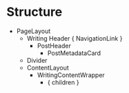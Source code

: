 
# Structure

- PageLayout <!--Mainly BlurFade-->
  - Writing Header { NavigationLink } <!--Semantic BlurFade-->
    - PostHeader
      - PostMetadataCard
  - Divider
  - ContentLayout
    - WritingContentWrapper
      - { children }
